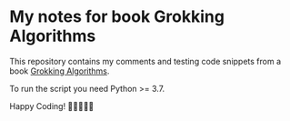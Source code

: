 # My notes for book Grokking Algorithms

This repository contains my comments and testing code snippets from a book [Grokking Algorithms](https://www.manning.com/books/grokking-algorithms).

To run the script you need Python >= 3.7.

Happy Coding! 🎉🌸🧚‍♂️✨

